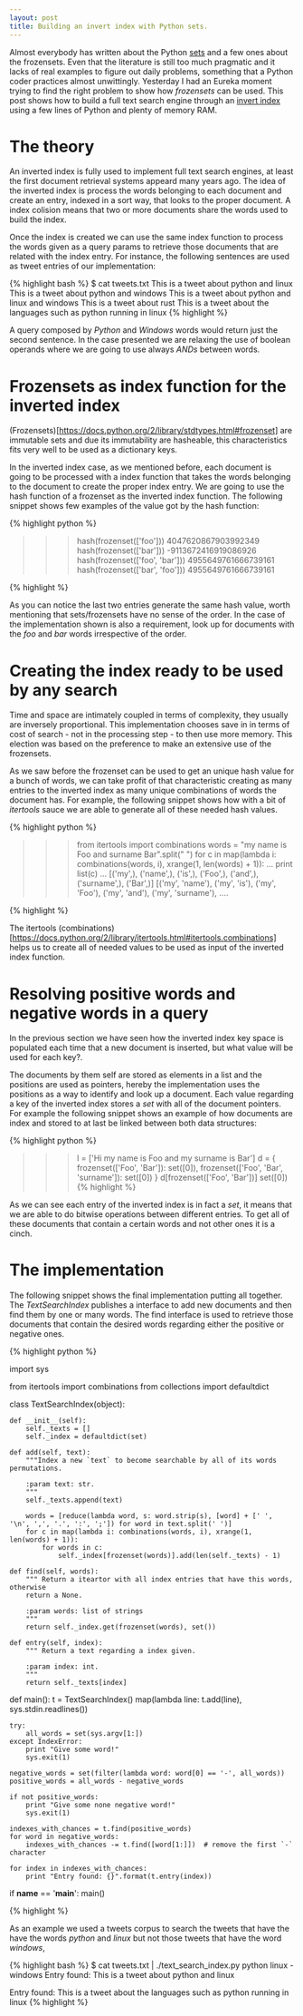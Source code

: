 ```yaml
---
layout: post
title: Building an invert index with Python sets.
---
```


Almost everybody has written about the Python [sets](https://docs.python.org/2/library/stdtypes.html#set) and a few
ones about the frozensets. Even that the literature is still too much pragmatic and it lacks of real examples to 
figure out daily problems, something that a Python coder practices almost unwittingly. Yesterday I had an Eureka
moment trying to find the right problem to show how *frozensets* can be used. This post shows how to build a full text
search engine through an [invert index](https://en.wikipedia.org/wiki/Inverted_index) using a few lines of Python and plenty
of memory RAM.

# The theory

An inverted index is fully used to implement full text search engines, at least the first document retrieval systems appeard many
years ago. The idea of the inverted index is process the words belonging to each document and create an entry, indexed in a sort way,
that looks to the proper document. A index colision means that two or more documents share the words used to build the index.

Once the index is created we can use the same index function to process the words given as a query params to retrieve those
documents that are related with the index entry. For instance, the following sentences are used as tweet entries of our
implementation:

{% highlight bash %}
$ cat tweets.txt
This is a tweet about python and linux
This is a tweet about python and windows
This is a tweet about python and linux and windows
This is a tweet about rust
This is a tweet about the languages such as python running in linux
{% highlight %}

A query composed by *Python* and *Windows* words would return just the second sentence. In the case presented we are relaxing the use of
boolean operands where we are going to use always *ANDs* between words.

# Frozensets as index function for the inverted index

(Frozensets)[https://docs.python.org/2/library/stdtypes.html#frozenset] are immutable sets and due its immutability are hasheable, this 
characteristics fits very well to be used as a dictionary keys.

In the inverted index case, as we mentioned before, each document is going to be processed with a index function that takes the words belonging
to the document to create the proper index entry. We are going to use the hash function of a frozenset as the inverted index function.
The following snippet shows few examples of the value got by the hash function: 

{% highlight python %}

>>> hash(frozenset(['foo']))
4047620867903992349
>>> hash(frozenset(['bar']))
-9113672416919086926
>>> hash(frozenset(['foo', 'bar']))
4955649761666739161
>>> hash(frozenset(['bar', 'foo']))
4955649761666739161

{% highlight %}

As you can notice the last two entries generate the same hash value, worth mentioning that sets/frozensets have no sense of the order. In the case of the
implementation shown is also a requirement, look up for documents with the *foo* and *bar* words irrespective of the order.

# Creating the index ready to be used by any search

Time and space are intimately coupled in terms of complexity, they usually are inversely proportional. This implementation chooses save in 
in terms of cost of search - not in the processing step - to then use more memory. This election was based on the preference to make an extensive use of the frozensets.

As we saw before the frozenset can be used to get an unique hash value for a bunch of words, we can take profit of that characteristic
creating as many entries to the inverted index as many unique combinations of words the document has. For example, the following snippet shows
how with a bit of *itertools* sauce we are able to generate all of these needed hash values.


{% highlight python %}

>>> from itertools import combinations
>>> words = "my name is Foo and surname Bar".split(" ")
>>> for c in map(lambda i: combinations(words, i), xrange(1, len(words) + 1)):
...     print list(c)
...
[('my',), ('name',), ('is',), ('Foo',), ('and',), ('surname',), ('Bar',)]
[('my', 'name'), ('my', 'is'), ('my', 'Foo'), ('my', 'and'), ('my', 'surname'), ....

{% highlight %}

The itertools (combinations)[https://docs.python.org/2/library/itertools.html#itertools.combinations] helps us to create all of
needed values to be used as input of the inverted index function.

# Resolving positive words and negative words in a query

In the previous section we have seen how the inverted index key space is populated each time that a new document is inserted, but what value
will be used for each key?. 

The documents by them self are stored as elements in a list and the positions are used as pointers, hereby the implementation uses the 
positions as a way to identify and look up a document. Each value regarding a key of the inverted index stores a *set* with all of the
document pointers. For example the following snippet shows an example of how documents are index and stored to at last be linked between 
both data structures:

{% highlight python %}

>>> l = ['Hi my name is Foo and my surname is Bar']
>>> d = { frozenset(['Foo', 'Bar']): set([0]), frozenset(['Foo', 'Bar', 'surname']): set([0]) }
>>> d[frozenset(['Foo', 'Bar'])]
set([0])
{% highlight %}

As we can see each entry of the inverted index is in fact a *set*, it means that we are able to do bitwise operations between 
different entries. To get all of these documents that contain a certain words and not other ones it is a cinch.

# The implementation

The following snippet shows the final implementation putting all together. The *TextSearchIndex* publishes a interface
to add new documents and then find them by one or many words. The find interface is used to retrieve those documents
that contain the desired words regarding either the positive or negative ones.

{% highlight python %}

import sys

from itertools import combinations
from collections import defaultdict

class TextSearchIndex(object):

    def __init__(self):
        self._texts = []
        self._index = defaultdict(set)

    def add(self, text):
        """Index a new `text` to become searchable by all of its words permutations.

        :param text: str.
        """
        self._texts.append(text)

        words = [reduce(lambda word, s: word.strip(s), [word] + [' ', '\n', ',', '.', ':', ';']) for word in text.split(' ')]
        for c in map(lambda i: combinations(words, i), xrange(1, len(words) + 1)):
            for words in c:
                self._index[frozenset(words)].add(len(self._texts) - 1)

    def find(self, words):
        """ Return a iteartor with all index entries that have this words, otherwise
        return a None.

        :param words: list of strings
        """
        return self._index.get(frozenset(words), set())

    def entry(self, index):
        """ Return a text regarding a index given.

        :param index: int.
        """
        return self._texts[index]


def main():
    t = TextSearchIndex()
    map(lambda line: t.add(line), sys.stdin.readlines())

    try:
        all_words = set(sys.argv[1:])
    except IndexError:
        print "Give some word!"
        sys.exit(1)

    negative_words = set(filter(lambda word: word[0] == '-', all_words))
    positive_words = all_words - negative_words

    if not positive_words:
        print "Give some none negative word!"
        sys.exit(1)

    indexes_with_chances = t.find(positive_words)
    for word in negative_words:
        indexes_with_chances -= t.find([word[1:]])  # remove the first `-` character

    for index in indexes_with_chances:
        print "Entry found: {}".format(t.entry(index))

if __name__ == '__main__':
    main()

{% highlight %}

As an example we used a tweets corpus to search the tweets that have the have the words *python* and *linux* but not those tweets that have the word
*windows*,

{% highlight bash %}
$ cat tweets.txt | ./text_search_index.py python linux -windows
Entry found: This is a tweet about python and linux

Entry found: This is a tweet about the languages such as python running in linux
{% highlight %}
